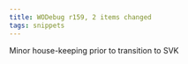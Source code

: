 ```yaml
---
title: WODebug r159, 2 items changed
tags: snippets
---
```


Minor house-keeping prior to transition to SVK
